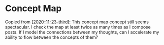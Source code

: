 # Concept Map

Copied from [[2020-11-23-third]]:
This concept map concept still seems spectacular.  I check the map at least twice as many times as I compose posts.  If I model the connections between my thoughts, can I accelerate my ability to flow between the concepts of them?

[//begin]: # "Autogenerated link references for markdown compatibility"
[2020-11-23-third]: 2020-11-23-third "2020-11-23-Third"
[//end]: # "Autogenerated link references"